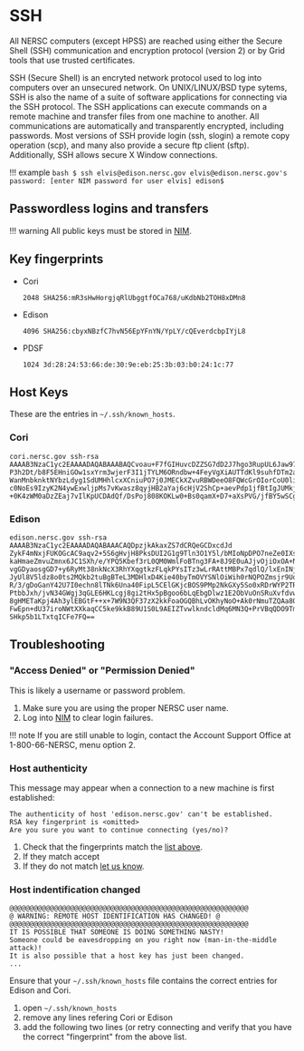 # SSH

All NERSC computers (except HPSS) are reached using either the Secure
Shell (SSH) communication and encryption protocol (version 2) or by
Grid tools that use trusted certificates.

SSH (Secure Shell) is an encryted network protocol used to log into
computers over an unsecured network. On UNIX/LINUX/BSD type sytems,
SSH is also the name of a suite of software applications for
connecting via the SSH protocol. The SSH applications can execute
commands on a remote machine and transfer files from one machine to
another.  All communications are automatically and transparently
encrypted, including passwords. Most versions of SSH provide login
(ssh, slogin) a remote copy operation (scp), and many also provide a
secure ftp client (sftp). Additionally, SSH allows secure X Window
connections.

!!! example
    ```bash
    $ ssh elvis@edison.nersc.gov
    elvis@edison.nersc.gov's password: [enter NIM password for user elvis]
	edison$
    ```

## Passwordless logins and transfers

!!! warning
	All public keys must be stored in [NIM](https://nim.nersc.gov).

## Key fingerprints

 *  Cori
	```
	2048 SHA256:mR3sHwHorgjqRlUbggtfOCa768/uKdbNb2TOH8xDMn8
	```

 *  Edison
	```
	4096 SHA256:cbyxNBzfC7hvN56EpYFnYN/YpLY/cQEverdcbpIYjL8
	```

 *  PDSF
	```
	1024 3d:28:24:53:66:de:30:9e:eb:25:3b:03:b0:24:1c:77
	```

## Host Keys

These are the entries in `~/.ssh/known_hosts`.

### Cori

```
cori.nersc.gov ssh-rsa AAAAB3NzaC1yc2EAAAADAQABAAABAQCvoau+F7fGIHuvcDZZSG7dD2J7hgo3RupUL6Jaw978mb
P3h2Dt/b8F5EHniGOw1sxYrm3wjerF3I1jTYLM6ORndbw+4FeyVgXiAUTTdKl9suhfDTm2aFry
WanMnbknktNYbzLdyg1SdUMHhlcxXCniuPO7j0JMECkXZvuRBWDeeO8FQWcGrOIorCoU0liWgX
c0NoEs9IzyK2N4ywExwljpMs7vKwasz8qyjHB2aYaj6cHjV2ShCp+aevPdp1jfBtIgJUMkjMEa
+0K4zWM0aDzZEaj7vIlKpUCDAdQf/DsPoj808KOKLw0+Bs0qamX+D7+aXsPVG/jfBY5wSCgjlhqn
```

### Edison

```
edison.nersc.gov ssh-rsa AAAAB3NzaC1yc2EAAAADAQABAAACAQDpzjkAkaxZS7dCRQeGCDxcdJd
ZykF4mNxjFUKOGcAC9aqv2+5S6gHvjH8PksDUI2G1g9Tln3O1Y5l/bMIoNpDPO7neZe0IXsQKO/HNsBP
kaHmaeZmvuZmnx6JC1SXh/e/YPQ5Kbef3rL0QM0WmlFoBTng3FA+8J9E0uAJjvOjiOxOA+Nsb9niqAwe
vgGDyaosgGD7+y6RyMt38nkNcX3RhYXqgtkzFLqkPYsITz3wLrRAttMBPx7qdlQ/lxEnINj/g+XUpEsv
JyUl8V5ldz8o0ts2MQkb2tuBgBTeL3MDHlxD4Kie40byTmOVYSNlOiWih0rNQPOZmsjr9UqCB+GE/oWF
R/3/gDoGanY42U7I0echn8lTNk6Una40FipL5CElGKjcBOS9PMp2NkGXy5So0xRDrWYP2TRo2ED5r/8v
PtbbJxh/jvN34GWgj3qGLE6HKLcgj8gi2tHx5pBgoo6bLqEbgDlwz1E2ObVuOnSRuXvfdvwUTJ0SZVyt
8gHMETaKpj4Ah3ylEBGtF++x+7W9N3QF37zX2kkFoaOGQBhLvOKhyNoO+Ak0rNmuTZQAa8QBB9p8VpaY
FwEpn+dU37iroNWtXXkaqCC5ke9kkB89U1S0L9AEIZTvwlkndcldMq6MN3Q+PrVBqQDO9Tmmm1384f7w
SHkp5b1LTxtqICFe7FQ==
```

## Troubleshooting

### "Access Denied" or "Permission Denied"

This is likely a username or password problem.

1. Make sure you are using the proper NERSC user name.
1. Log into [NIM](https://nim.nersc.gov) to clear login failures.

!!! note
	If you are still unable to login, contact the Account Support
	Office at 1-800-66-NERSC, menu option 2.

### Host authenticity

This message may appear when a connection to a new machine is first
established:

```
The authenticity of host 'edison.nersc.gov' can't be established.
RSA key fingerprint is <omitted>
Are you sure you want to continue connecting (yes/no)?
```

1. Check that the fingerprints match
   the [list above](#Key-fingerprints).
1. If they match accept
1. If they do not match [let us know](https://help.nersc.gov).

### Host indentification changed

```
@@@@@@@@@@@@@@@@@@@@@@@@@@@@@@@@@@@@@@@@@@@@@@@@@@@@@@@@@@@
@ WARNING: REMOTE HOST IDENTIFICATION HAS CHANGED! @
@@@@@@@@@@@@@@@@@@@@@@@@@@@@@@@@@@@@@@@@@@@@@@@@@@@@@@@@@@@
IT IS POSSIBLE THAT SOMEONE IS DOING SOMETHING NASTY!
Someone could be eavesdropping on you right now (man-in-the-middle attack)!
It is also possible that a host key has just been changed.
...
```

Ensure that your `~/.ssh/known_hosts` file contains the correct entries for
Edison and Cori.

1. open `~/.ssh/known_hosts`
1. remove any lines refering Cori or Edison
1. add the following two lines (or retry connecting and verify that
   you have the correct "fingerprint" from the above list.
